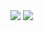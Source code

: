 <img src="https://capsule-render.vercel.app/api?type=rounded&height=300&color=gradient&text=CodeLikeAlexito%20&desc=Where%20ordinary%20coding%20becomes%20extraordinary!" />
<img src="https://github.com/user-attachments/assets/e75d7b36-d39b-4ac8-9700-41f159614a15" />
